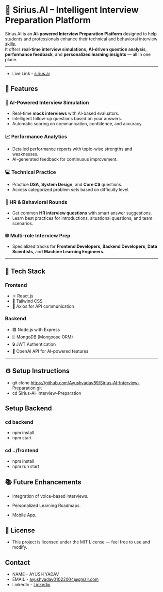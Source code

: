 # 🚀 Sirius.AI – Intelligent Interview Preparation Platform

Sirius.AI is an **AI-powered Interview Preparation Platform** designed to help students and professionals enhance their technical and behavioral interview skills.  
It offers **real-time interview simulations**, **AI-driven question analysis**, **performance feedback**, and **personalized learning insights** — all in one place.

---
- Live Link - [sirius.ai](https://sirius-ai.onrender.com/)

## 🧠 Features

### 💬 AI-Powered Interview Simulation
- Real-time **mock interviews** with AI-based evaluators.
- Intelligent follow-up questions based on your answers.
- Automatic scoring on communication, confidence, and accuracy.

### 📈 Performance Analytics
- Detailed performance reports with topic-wise strengths and weaknesses.
- AI-generated feedback for continuous improvement.

### 💻 Technical Practice
- Practice **DSA**, **System Design**, and **Core CS** questions.
- Access categorized problem sets based on difficulty level.

### 🧍 HR & Behavioral Rounds
- Get common **HR interview questions** with smart answer suggestions.
- Learn best practices for introductions, situational questions, and team scenarios.

### 🌐 Multi-role Interview Prep
- Specialized tracks for **Frontend Developers**, **Backend Developers**, **Data Scientists**, and **Machine Learning Engineers**.

---

## 🧩 Tech Stack

### **Frontend**
- ⚛️ React.js  
- 🎨 Tailwind CSS  
- 🔗 Axios for API communication  

### **Backend**
- 🟩 Node.js with Express  
- 🗄️ MongoDB (Mongoose ORM)  
- 🔒 JWT Authentication  
- 🧠 OpenAI API for AI-powered features  

---


## ⚙️ Setup Instructions
- git clone https://github.com/Ayushyadav89/Sirius-AI-Interview-Preparation.git
- cd Sirius-AI-Interview-Preparation

## Setup Backend

### cd backend
- npm install
- npm start


### cd ../frontend
- npm install
- npm run start

## 📚 Future Enhancements

- Integration of voice-based interviews.

- Personalized Learning Roadmaps.

- Mobile App.

## 📜 License

- This project is licensed under the MIT License — feel free to use and modify.


## Contact
- NAME - AYUSH YADAV
- EMAIL - ayushyadav01022004@gmail.com
- LinkedIn - [Linkedin](https://www.linkedin.com/in/ayush-yadav-143536253/)

